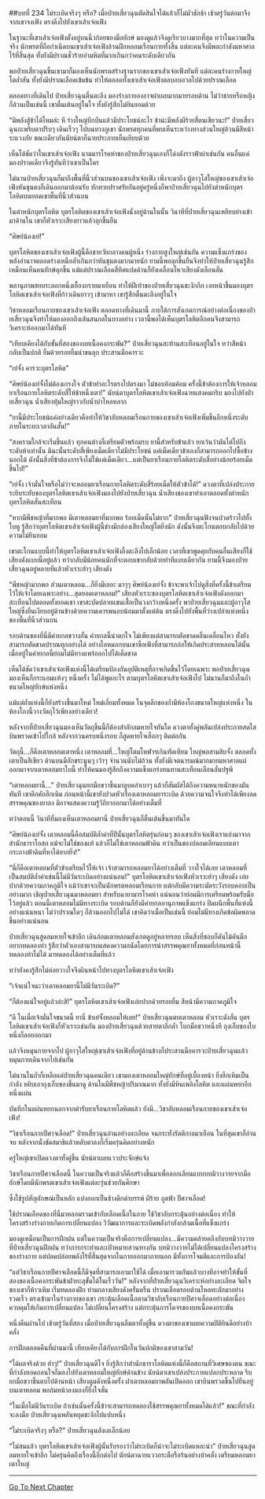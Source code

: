 ##บทที่ 234 ไม่ระเบิดจริงๆ หรือ?
เมื่อป๋ายเสี่ยวฉุนตัดสินใจได้แล้วก็ไม่มัวชักช้า เช้าตรู่วันต่อมาจึงจากเขาจงเฟิง ตรงดิ่งไปยังเขาเส้าเจ๋อเฟิง

ในฐานะที่เขาเส้าเจ๋อเฟิงตั้งอยู่บนนิ้วก้อยของมือยักษ์ มองดูแล้วจึงดูเรียวบางมากที่สุด ทว่าในความเป็นจริง นักพรตที่ถือกำเนิดบนเขาเส้าเจ๋อเฟิงล้วนฝึกหลอมเรือนกายทั้งสิ้น แต่ละคนจึงมีพละกำลังมหาศาลไร้ที่สิ้นสุด ทั้งยังมีปราณชั่วร้ายอำมหิตที่มากเกินกว่าคนระดับเดียวกัน

พอป๋ายเสี่ยวฉุนขึ้นเขามาก็มองเห็นนักพรตสร้างฐานรากของเขาเส้าเจ๋อเฟิงทันที แต่ละคนร่างกายใหญ่โตล่ำสัน ทั้งยังมีปราณเลือดเข้มข้น ทำให้ตลอดทั้งเขาเส้าเจ๋อเฟิงตลบอบอวลไปด้วยปราณเลือด

ตลอดทางที่เดินไป ป๋ายเสี่ยวฉุนตื่นตะลึง มองร่างกายองอาจผ่าเผยมากมายรอบด้าน ไม่ว่าชายหรือหญิงก็ล้วนเป็นเช่นนี้ เขาตื่นเต้นอยู่ในใจ ทั้งยังรู้สึกไม่ยินยอมด้วย

“มีพลังสู้ข้าได้ไหมล่ะ หึ ร่างใหญ่บึกบึนแล้วมีประโยชน์อะไร ข้าน่ะมีพลังผีร้ายสี่ตนเชียวนะ!” ป๋ายเสี่ยวฉุนกะพริบตาปริบๆ เดินเร็วๆ ไปบนทางภูเขา นักพรตทุกคนที่พบเห็นระหว่างทางส่วนใหญ่ล้วนมีสีหน้าระแวงภัย ขณะเดียวกันนัยน์ตาก็ฉายประกายเย็นเยียบด้วย

เห็นได้ชัดว่าในเขาเส้าเจ๋อเฟิง นามมารโรคห่าของป๋ายเสี่ยวฉุนเองก็โด่งดังราวฟ้าผ่าเช่นกัน คนอื่นแค่มองปราดเดียวจึงรู้ทันทีว่าเขาเป็นใคร

ไม่นานป๋ายเสี่ยวฉุนก็มาถึงพื้นที่นิ้วส่วนบนของเขาเส้าเจ๋อเฟิง เพิ่งจะมาถึง ผู้อาวุโสใหญ่ของเขาเส้าเจ๋อเฟิงหันชุนตงก็เดินออกมาต้อนรับ ทักทายปราศรัยกันอยู่ครู่หนึ่งก็พาป๋ายเสี่ยวฉุนไปยังตำหนักบุตรโลหิตบนยอดเขาพื้นที่นิ้วส่วนบน

ในตำหนักบุตรโลหิต บุตรโลหิตของเขาเส้าเจ๋อเฟิงนั่งอยู่ด้านในนั้น วินาทีที่ป๋ายเสี่ยวฉุนเหยียบย่างเข้ามาด้านใน เขาก็หัวเราะเสียงยาวแล้วลุกขึ้นยืน

“ศิษย์น้องเย่!”

บุตรโลหิตของเขาเส้าเจ๋อเฟิงผู้นี้คือชายวัยกลางคนผู้หนึ่ง ร่างกายสูงใหญ่เช่นกัน ความแข็งแกร่งของพลังอำนาจตลอดร่างเหนือล้ำเกินกว่าหันชุนตงมากมายนัก ยามนี้พอลุกขึ้นยืนจึงทำให้ป๋ายเสี่ยวฉุนรู้สึกเหมือนเห็นคนยักษ์ลุกขึ้น แม้แต่ปราณเลือดสี่ทิศแปดด้านก็ยังเคลื่อนไหวเสียงดังเลือนลั่น

พลานุภาพสยบระลอกหนึ่งเยื้องกรายมาเยือน ทำให้ฝีเท้าของป๋ายเสี่ยวฉุนชะงักกึก เงยหน้าขึ้นมองบุตรโลหิตเขาเส้าเจ๋อเฟิงที่ก้าวเดินยาวๆ เข้ามาหา เขารู้สึกตื่นตะลึงอยู่ในใจ

วิชาหลอมเรือนกายของเขาเส้าเจ๋อเฟิง ตลอดทางที่เดินมานี้ ภายใต้การสังเกตการณ์อย่างต่อเนื่องของป๋ายเสี่ยวฉุนจึงทำให้มองออกถึงเส้นสนกลในบางอย่าง เวลานี้พอได้เห็นบุตรโลหิตอีกคนจึงสามารถวิเคราะห์ออกมาได้ทันที

“เทียบเคียงได้กับขั้นที่สองของบทเนื้อคงกระพัน?” ป๋ายเสี่ยวฉุนสะท้านสะเทือนอยู่ในใจ ทว่าสีหน้ากลับเป็นปกติ ยิ้มด้วยรอยยิ้มน่าขนลุก ประสานมือคารวะ

“เย่จั้ง คารวะบุตรโลหิต”

“ศิษย์น้องเย่จั้งไม่ต้องเกรงใจ ตัวข้าทำอะไรตรงไปตรงมา ไม่ชอบอ้อมค้อม ครั้งนี้ข้าต้องการให้เจ้าหลอมยาเรือนกายโลหิตระดับสี่ให้ข้าหนึ่งเตา!” นัยน์ตาบุตรโลหิตเขาเส้าเจ๋อเฟิงฉายแสงคมกริบ มองไปยังป๋ายเสี่ยวฉุน น้ำเสียงทุ้มใหญ่ราวกับน้ำบ่าไหลหลาก

“ยานี้มีประโยชน์แค่อย่างเดียวคือทำให้วิชาลับหลอมเรือนกายของเขาเส้าเจ๋อเฟิงเพิ่มขึ้นอีกหนึ่งระดับภายในระยะเวลาอันสั้น!”

“สงครามใกล้จะเริ่มขึ้นแล้ว ทุกคนต่างก็เตรียมตัวพร้อมรบ ยานี้สำหรับข้าแล้ว ยกเว้นว่ามันไต่ไปถึงระดับห้าเท่านั้น มิฉะนั้นระดับสี่เพียงเม็ดเดียวไม่มีประโยชน์ แค่เม็ดเดียวข้าเองก็สามารถออกไปซื้อข้างนอกได้ ดังนั้นสิ่งที่ข้าต้องการจึงไม่ใช่แค่เม็ดเดียว...แต่เป็นยาเรือนกายโลหิตระดับสี่อย่างน้อยร้อยเม็ดขึ้นไป!”

“เย่จั้ง เจ้ามั่นใจหรือไม่ว่าจะหลอมยาเรือนกายโลหิตระดับสี่ร้อยเม็ดให้ตัวข้าได้!” ดวงตาที่เปล่งประกายระยิบระยับของบุตรโลหิตเขาเส้าเจ๋อเฟิงมองไปยังป๋ายเสี่ยวฉุน น้ำเสียงของเขาทำเอาตลอดทั้งตำหนักบุตรโลหิตสั่นสะเทือน

“หากมีพืชหญ้าที่มากพอ มีเตาหลอมยาที่มากพอ ร้อยเม็ดนั้นไม่ยาก” ป๋ายเสี่ยวฉุนฟังจนปวดร้าวไปทั้งใบหู รู้สึกว่าบุตรโลหิตเขาเส้าเจ๋อเฟิงผู้นี้ช่างมีกล่องเสียงใหญ่โตยิ่งนัก ดังนั้นจึงตะโกนตอบกลับไปด้วยความไม่ยินยอม

เขาตะโกนแบบนี้ทำให้บุตรโลหิตเขาเส้าเจ๋อเฟิงอึ้งตะลึงไปเล็กน้อย เวลาที่เขาพูดคุยกับคนอื่นเสียงก็ใช้เสียงดังแบบนี้อยู่แล้ว ทว่ากลับมีน้อยคนนักที่จะตอบเขากลับด้วยท่าทีแบบเดียวกัน ยามนี้จึงมองป๋ายเสี่ยวฉุนอยู่หลายทีแล้วหัวเราะฮ่าๆ เสียงดัง

“พืชหญ้ามากพอ ส่วนเตาหลอม...ก็ยิ่งมีเยอะ มาๆๆ ศิษย์น้องเย่จั้ง ข้าจะพาเจ้าไปดูสิ่งที่ครั้งนี้ข้าเตรียมไว้ให้เจ้าโดยเฉพาะอย่าง...สุดยอดเตาหลอม!” เสียงหัวเราะของบุตรโลหิตเขาเส้าเจ๋อเฟิงดังออกมา สะเทือนไปตลอดทั้งยอดเขา เขาสะบัดปลายแขนเสื้อเป็นวงกว้างหนึ่งครั้ง พาป๋ายเสี่ยวฉุนและผู้อาวุโสใหญ่ซึ่งยืนเงียบอยู่ด้านข้างด้วยความเคารพนอบน้อมมาตั้งแต่ต้น ตรงดิ่งไปยังพื้นที่ว่างเปล่าแห่งหนึ่งของพื้นที่นิ้วส่วนบน

รอบด้านของที่นี่มีค่ายกลขวางกั้น ค่ายกลนี้น่าตกใจ ไม่เพียงแต่สามารถตัดขาดคลื่นเคลื่อนไหว ทั้งยังสามารถตัดขาดปราณทุกอย่างได้ อย่างไอหมอกบนเขาซือเฟิงที่สามารถก่อให้เกิดประสาทหลอนได้นั้น เมื่ออยู่ในค่ายกลนี้ย่อมไม่มีทางแพร่ออกไปได้เด็ดขาด

เห็นได้ชัดว่าเขาเส้าเจ๋อเฟิงแห่งนี้ได้เตรียมป้องกันอุบัติเหตุที่อาจเกิดขึ้นไว้โดยเฉพาะ พอป๋ายเสี่ยวฉุนมองเห็นก็กระแอมแห้งๆ หนึ่งครั้ง ไม่ได้พูดอะไร ตามบุตรโลหิตเขาเส้าเจ๋อเฟิงไป ไม่นานก็มาถึงในถ้ำขนาดใหญ่ยักษ์แห่งหนึ่ง

แม้แต่ถ้ำแห่งนี้ก็ยังสร้างขึ้นมาใหม่ ใหม่เอี่ยมทั้งหมด ในจุดลึกของถ้ำมีห้องโถงขนาดใหญ่แห่งหนึ่ง ในห้องโถงนี้วางวัตถุไว้เพียงอย่างเดียว!

หลังจากที่ป๋ายเสี่ยวฉุนมองเห็นวัตถุชิ้นนี้ก็ต้องสำลักลมหายใจทันใด ดวงตาทั้งคู่พลันเปล่งประกายสดใส บินพรวดเข้าไปใกล้ หลังจากวนครบหนึ่งรอบ ก็สูดหายใจเฮือกๆ ติดต่อกัน

วัตถุนี้...ก็คือเตาหลอมเตาหนึ่ง เตาหลอมที่...ใหญ่โตมโหฬารเกินทัดเทียม ใหญ่พอสามสิบจั้ง ตลอดทั้งเตาเป็นสีเขียว ด้านบนมีอักขระนูนๆ เว้าๆ จำนวนนับไม่ถ้วน ทั้งยังมีเจตนารมณ์มากมายมหาศาลแผ่ออกมาจากเตาหลอมยาใบนี้ ทำให้คนมองรู้สึกถึงความแข็งแกร่งทนทานสะเทือนเลือนลั่นปฐพี

“เตาหลอมยานี้...” ป๋ายเสี่ยวฉุนยกมือขวาขึ้นมาลูบคลำเบาๆ แล้วก็สัมผัสได้ถึงความหนาหนักของมันทันที เขาคึกคักฮึกเหิม ก่อนหน้านี้เขายังปวดหัวเรื่องเตาหลอมยาระเบิด ด้วยความจนใจจึงทำได้เพียงลดสรรพคุณของยาลง มิอาจแสดงความรู้วิถียาออกมาได้อย่างเต็มที่

ทว่าตอนนี้ วินาทีที่มองเห็นเตาหลอมยานี่ ป๋ายเสี่ยวฉุนก็ตื่นเต้นขึ้นมาทันใด

“ศิษย์น้องเย่จั้ง เตาหลอมนี้คือสมบัติล้ำค่าที่ปีนั้นบุตรโลหิตรุ่นก่อนๆ ของเขาเส้าเจ๋อเฟิงเราแย่งมาจากสำนักธาราโอสถ แม้จะไม่ใช่ของแท้ แล้วก็ไม่ใช่เตาหลอมฟ้าดิน ทว่าเป็นของปลอมเลียนแบบเตากระถางฟ้าดินที่หาได้ยากยิ่ง!”

“นี่ก็คือเตาหลอมที่ตัวข้าเตรียมไว้ให้เจ้า เจ้าสามารถหลอมยาได้อย่างเต็มที่ วางใจได้เลย เตาหลอมที่เป็นสมบัติล้ำค่าเช่นนี้ไม่มีวันระเบิดอย่างแน่นอน!” บุตรโลหิตเขาเส้าเจ๋อเฟิงหัวเราะฮ่าๆ เสียงดัง เอ่ยปากด้วยความภาคภูมิใจ แม้ว่าเขาจะเป็นนักพรตหลอมเรือนกาย แต่กลับมีความระมัดระวังรอบคอบเป็นอย่างมาก เชิญป๋ายเสี่ยวฉุนมาหลอมยา สำหรับฉายามารโรคห่า แน่นอนว่าย่อมมีการเตรียมพร้อมรับมือไว้อยู่แล้ว ตอนนี้เตาหลอมไม่มีทางระเบิด รอบด้านก็ยังมีค่ายกลอานุภาพแข็งแกร่ง ปิดผนึกพื้นที่แห่งนี้อย่างแน่นหนา ไม่ว่าปราณใดๆ ก็ล้วนออกไปไม่ได้ เขาคิดว่าเมื่อเป็นเช่นนี้ ย่อมไม่มีทางเกิดข้อผิดพลาดขึ้นอย่างแน่นอน

ป๋ายเสี่ยวฉุนสูดลมหายใจเข้าลึก เดินอ้อมเตาหลอมสังเกตดูอยู่หลายรอบ เห็นสิ่งที่ชอบก็คันไม้คันมืออยากทดลองทำ รู้สึกว่าตัวเองสามารถแสดงความถนัดโดยการนำสรรพคุณยาทั้งหมดที่ก่อนหน้านี้ทดลองทำไม่ได้ มาทดลองได้อย่างเต็มที่แล้ว

ทว่ายังคงรู้สึกไม่ค่อยวางใจจึงผินหน้าไปทางบุตรโลหิตเขาเส้าเจ๋อเฟิง

“เจ้าแน่ใจนะว่าเตาหลอมยานี้ไม่มีวันระเบิด?”

“ก็ต้องแน่ใจอยู่แล้วล่ะสิ!” บุตรโลหิตเขาเส้าเจ๋อเฟิงเอ่ยปากด้วยรอยยิ้ม สีหน้ามีความภาคภูมิใจ

“ดี ในเมื่อเจ้ามั่นใจขนาดนี้ ยานี่ ข้าเย่จั้งหลอมให้เลย!” ป๋ายเสี่ยวฉุนตบเตาหลอม หัวเราะดังลั่น บุตรโลหิตเขาเส้าเจ๋อเฟิงก็หัวเราะเช่นกัน มองป๋ายเสี่ยวฉุนด้วยสายตาลึกล้ำ โบกมือขวาหนึ่งที ถุงเก็บของใบหนึ่งก็ลอยออกมา

แล้วจึงหมุนกายจากไป ผู้อาวุโสใหญ่เขาเส้าเจ๋อเฟิงที่อยู่ด้านข้างก็ประสานมือคารวะป๋ายเสี่ยวฉุนแล้วหมุนกายเดินจากไปเช่นกัน

ไม่นานในถ้ำก็เหลือแค่ป๋ายเสี่ยวฉุนคนเดียว เขามองเตาหลอมใหญ่ยักษ์ที่อยู่เบื้องหน้า ยิ่งฮึกเหิมเป็นกำลัง หยิบเอาถุงเก็บของขึ้นมาดู ด้านในมีพืชหญ้าปริมาณมาก ทั้งยังมีหินเพลิงโลหิต และแผ่นหยกอีกหนึ่งแผ่น

บันทึกในแผ่นหยกนอกจากตำรับยาเรือนกายโลหิตแล้ว ยังมี...วิชาลับหลอมเรือนกายของเขาเส้าเจ๋อเฟิง!

“วิชาเรือนกายปีศาจเลือด!” ป๋ายเสี่ยวฉุนอ่านอย่างละเอียด จนกระทั่งรัตติกาลมาเยือน ในที่สุดเขาก็อ่านจบ หลังจากนั่งขัดสมาธิแล้วหลับตาลงก็เริ่มครุ่นคิดอย่างหนัก

ครู่ใหญ่เขาเปิดดวงตาทั้งคู่ขึ้น นัยน์ตาเผยแววประจักษ์แจ้ง

วิชาเรือนกายปีศาจเลือดนี้ ในความเป็นจริงแล้วก็คือสร้างขึ้นมาเพื่อลอกเลียนแบบบทมิวางวายจากมือยักษ์โดยมีนักพรตเขาเส้าเจ๋อเฟิงแต่ละรุ่นช่วยกันศึกษา

ซึ่งใช้รูปสัญลักษณ์เป็นหลัก แบ่งออกเป็นช้างดึกดำบรรพ์ ผีร้าย ภูตฟ้า ปีศาจเลือด!

ใช้ปราณเลือดของที่นี่มาหลอมรวมเข้ากับเลือดเนื้อในกาย ใช้วิชาลับกระตุ้นอย่างต่อเนื่อง ทำให้โครงสร้างร่างกายเกิดการเปลี่ยนแปลง วิวัฒนาการและระเบิดพลังกำลังกล้ามเนื้อที่แข็งแกร่ง

มองดูเหมือนเป็นการฝึกฝน แต่ในความเป็นจริงคือการเปลี่ยนแปลง...มีความคล้ายคลึงกับบทมิวางวายที่ป๋ายเสี่ยวฉุนฝึกฝน ทว่าการกระทำและเป้าหมายสวนทางกัน บทมิวางวายไม่ได้เปลี่ยนแปลงโครงสร้างของร่างกาย แต่ปลดปล่อยพลังไร้ที่สิ้นสุดจากในกายออกมาภายนอก มีทั้งการโจมตีและการป้องกัน!

“แต่วิชาเรือนกายปีศาจเลือดนี้ก็มีจุดที่สามารถเอามาใช้ได้ เมื่อเอามารวมกันแล้วบางทีอาจทำให้ขั้นที่สองของเนื้อคงกระพันข้าฝ่าทะลุขั้นได้ในเร็ววัน!” หลังจากที่ป๋ายเสี่ยวฉุนวิเคราะห์อย่างละเอียด จิตใจของเขาก็ห้าวเหิม เริ่มทดลองฝึก ท่ามกลางเสียงดังครั่นครืน ปราณเลือดรอบด้านไหลทะลักมาอย่างรวดเร็ว ตรงเข้ามาในร่างกายของเขา กระตุ้นเลือดเนื้อตามวิชาลับเรือนกายปีศาจเลือดอย่างต่อเนื่อง ควบคุมให้เกิดการเปลี่ยนแปลง ไม่เปลี่ยนโครงสร้าง แต่กระตุ้นการโคจรของบทเนื้อคงกระพัน

หนึ่งคืนผ่านไป เช้าตรู่วันที่สอง เมื่อป๋ายเสี่ยวฉุนลืมตาทั้งคู่ขึ้น ดวงตาของเขาเผยความปิติยินดีอย่างบ้าคลั่ง

การฝึกตลอดคืนที่ผ่านมานี้ เทียบเคียงได้กับการฝึกในวันปกติของเขาสามวัน!

“ได้ผลจริงด้วย ฮ่าๆ!” ป๋ายเสี่ยวฉุนดีใจ ยิ่งรู้สึกว่าสำนักธาราโลหิตแห่งนี้ก็คือสถานที่วิเศษของตน ขณะที่กำลังทอดถอนใจก็มองไปยังเตาหลอมใหญ่ยักษ์ด้านข้าง นัยน์ตาเขาเปล่งประกายแปลกประหลาด รีบยกมือขวาขึ้นตบไปด้านหน้า เสียงตูมดังหนึ่งครั้ง ฝาเตาหลอมยาพลันเปิดออก เขาบินพรวดขึ้นไปยืนอยู่บนเตาหลอม พอก้มหน้าลงมองก็ยิ่งใจสั่น

“ในเมื่อไม่มีวันระเบิด ถ้าเช่นนั้นครั้งนี้ข้าจะสามารถทดลองใช้สรรพคุณยาทั้งหมดได้แล้ว!” ขณะที่กำลังจะลงมือ ป๋ายเสี่ยวฉุนพลันหยุดชะงักไปแปบหนึ่ง

“ไม่ระเบิดจริงๆ หรือ?” ป๋ายเสี่ยวฉุนลังเลเล็กน้อย

“ไม่สนแล้ว บุตรโลหิตเขาเส้าเจ๋อเฟิงผู้นั้นรับรองว่าไม่ระเบิดก็น่าจะไม่ระเบิดแหละน่า” ป๋ายเสี่ยวฉุนสูดลมหายใจเข้าลึก ไม่ครุ่นคิดถึงเรื่องนี้อีกต่อไป นัยน์ตาฉายแววกระตือรือร้นอย่างบ้าคลั่ง เตรียมหลอมยาเตาใหญ่



-----------------------------------------------------------


[Go To Next Chapter]( ./52.md)